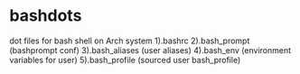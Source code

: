 # bashdots
dot files for bash shell on Arch system
1).bashrc
2).bash_prompt (bashprompt conf)
3).bash_aliases (user aliases)
4).bash_env (environment variables for user)
5).bash_profile (sourced user bash_profile)
